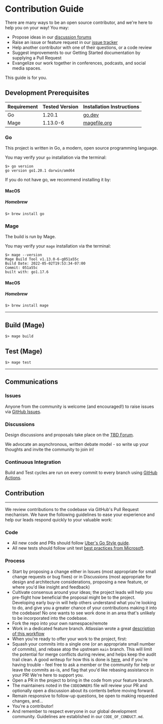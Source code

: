 # Contribution Guide

There are many ways to be an open source contributor, and we're here to help you on your way! You may:

* Propose ideas in our [discussion forums](https://forums.tbd.website/)
* Raise an issue or feature request in our [issue tracker](https://github.com/TBD54566975/ssi-sdk/issues)
* Help another contributor with one of their questions, or a code review
* Suggest improvements to our Getting Started documentation by supplying a Pull Request
* Evangelize our work together in conferences, podcasts, and social media spaces.

This guide is for you.

## Development Prerequisites

| Requirement | Tested Version | Installation Instructions                              |
|-------------|----------------|--------------------------------------------------------|
| Go          | 1.20.1         | [go.dev](https://go.dev/doc/tutorial/compile-install)  |
| Mage        | 1.13.0-6       | [magefile.org](https://magefile.org/)                  |

### Go

This project is written in Go, a modern, open source programming language.

You may verify your `go` installation via the terminal:

```
$> go version
go version go1.20.1 darwin/amd64
```

If you do not have go, we recommend installing it by:

#### MacOS

##### Homebrew

```
$> brew install go
```

### Mage

The build is run by Mage.

You may verify your `mage` installation via the terminal:

```
$> mage --version
Mage Build Tool v1.13.0-6-g051a55c
Build Date: 2022-05-02T19:53:34-07:00
Commit: 051a55c
built with: go1.17.6
```

#### MacOS

##### Homebrew

```
$> brew install mage
```

---

## Build (Mage)

```
$> mage build
```

## Test (Mage)

```
$> mage test
```

---
## Communications

### Issues

Anyone from the community is welcome (and encouraged!) to raise issues
via [GitHub Issues](https://github.com/TBD54566975/ssi-sdk/issues).

### Discussions

Design discussions and proposals take place on the [TBD Forum](https://forums.tbd.website/).

We advocate an asynchronous, written debate model - so write up your thoughts and invite the community to join in!

### Continuous Integration

Build and Test cycles are run on every commit to every branch
using [GitHub Actions](https://github.com/TBD54566975/ssi-sdk/actions).

## Contribution
---

We review contributions to the codebase via GitHub's Pull Request mechanism. We have the following guidelines to ease
your experience and help our leads respond quickly to your valuable work:

### Code
* All new code and PRs should follow [Uber's Go Style guide](https://github.com/uber-go/guide/blob/master/style.md).
* All new tests should follow unit test [best practices from Microsoft](https://learn.microsoft.com/en-us/dotnet/core/testing/unit-testing-best-practices#best-practices). 

### Process
* Start by proposing a change either in Issues (most appropriate for small change requests or bug fixes) or in
  Discussions (most appropriate for design and architecture considerations, proposing a new feature, or where you'd like
  insight and feedback)
* Cultivate consensus around your ideas; the project leads will help you pre-flight how beneficial the proposal might be
  to the project. Developing early buy-in will help others understand what you're looking to do, and give you a greater
  chance of your contributions making it into the codebase! No one wants to see work done in an area that's unlikely to
  be incorporated into the codebase.
* Fork the repo into your own namespace/remote
* Work in a dedicated feature branch. Atlassian wrote a
  great [description of this workflow](https://www.atlassian.com/git/tutorials/comparing-workflows/feature-branch-workflow)
* When you're ready to offer your work to the project, first:
* Squash your commits into a single one (or an appropriate small number of commits), and rebase atop the upstream `main`
  branch. This will limit the potential for merge conflicts during review, and helps keep the audit trail clean. A good
  writeup for how this is done
  is [here](https://medium.com/@slamflipstrom/a-beginners-guide-to-squashing-commits-with-git-rebase-8185cf6e62ec), and
  if you're having trouble - feel free to ask a member or the community for help or leave the commits as-is, and flag
  that you'd like rebasing assistance in your PR! We're here to support you.
* Open a PR in the project to bring in the code from your feature branch.
* The maintainers noted in the `CODEOWNERS` file will review your PR and optionally open a discussion about its contents
  before moving forward.
* Remain responsive to follow-up questions, be open to making requested changes, and...
* You're a contributor!
* And remember to respect everyone in our global development community. Guidelines are established in
  our `CODE_OF_CONDUCT.md`.
